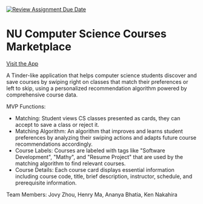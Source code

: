 [![Review Assignment Due Date](https://classroom.github.com/assets/deadline-readme-button-22041afd0340ce965d47ae6ef1cefeee28c7c493a6346c4f15d667ab976d596c.svg)](https://classroom.github.com/a/DBaAVOQl)

# NU Computer Science Courses Marketplace

[Visit the App](https://nu-cs-course-marketplace-a7681a168efe.herokuapp.com/)

A Tinder-like application that helps computer science students discover and save courses by swiping right on classes that match their preferences or left to skip, using a personalized recommendation algorithm powered by comprehensive course data.

MVP Functions:
- Matching: Student views CS classes presented as cards, they can accept to save a class or reject it.
- Matching Algorithm: An algorithm that improves and learns student preferences by analyzing their swiping actions and adapts future course recommendations accordingly.
- Course Labels: Courses are labeled with tags like "Software Development", "Mathy", and "Resume Project" that are used by the matching algorithm to find relevant courses.
- Course Details: Each course card displays essential information including course code, title, brief description, instructor, schedule, and prerequisite information.

Team Members: Jovy Zhou, Henry Ma, Ananya Bhatia, Ken Nakahira
